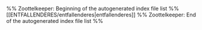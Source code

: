 %% Zoottelkeeper: Beginning of the autogenerated index file list %%
[[ENTFALLENDERES/entfallenderes|entfallenderes]]
%% Zoottelkeeper: End of the autogenerated index file list %%
